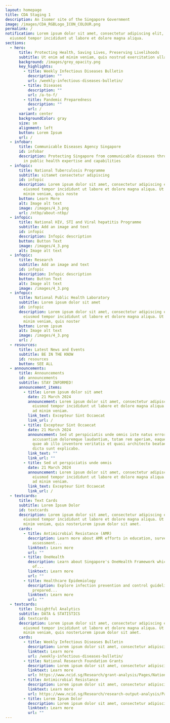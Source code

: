 ```yaml
---
layout: homepage
title: CDA Staging 1
description: An Isomer site of the Singapore Government
image: /images/CDA_RGBLogo_ICON_COLOUR.png
permalink: /
notification: Lorem ipsum dolor sit amet, consectetur adipiscing elit, sed do
  eiusmod tempor incididunt ut labore et dolore magna aliqua.
sections:
  - hero:
      title: Protecting Health, Saving Lives, Preserving Livelihoods
      subtitle: Ut enim ad minim veniam, quis nostrud exercitation ullamco.
      background: /images/grey_opacity.png
      key_highlights:
        - title: Weekly Infectious Diseases Bulletin
          description: ""
          url: /weekly-infectious-diseases-bulletin/
        - title: Diseases
          description: ""
          url: /a-to-f/
        - title: Pandemic Preparedness
          description: ""
          url: /
      variant: center
      backgroundColor: gray
      size: sm
      alignment: left
      button: Lorem Ipsum
      url: /
  - infobar:
      title: Communicable Diseases Agency Singapore
      id: infobar
      description: Protecting Singapore from communicable diseases through excellence
        in public health expertise and capabilities
  - infopic:
      title: National Tuberculosis Programme
      subtitle: sitamet consectetur adipiscing
      id: infopic
      description: Lorem ipsum dolor sit amet, consectetur adipiscing elit, sed do
        eiusmod tempor incididunt ut labore et dolore magna aliqua. Ut enim ad
        minim veniam, quis noste
      button: Learn More
      alt: Image alt text
      image: /images/4_3.png
      url: /ntbp/about-ntbp/
  - infopic:
      title: National HIV, STI and Viral hepatitis Programme
      subtitle: Add an image and text
      id: infopic
      description: Infopic description
      button: Button Text
      image: /images/4_3.png
      alt: Image alt text
  - infopic:
      title: Research
      subtitle: Add an image and text
      id: infopic
      description: Infopic description
      button: Button Text
      alt: Image alt text
      image: /images/4_3.png
  - infopic:
      title: National Public Health Laboratory
      subtitle: Lorem ipsum dolor sit amet
      id: infopic
      description: Lorem ipsum dolor sit amet, consectetur adipiscing elit, sed do
        eiusmod tempor incididunt ut labore et dolore magna aliqua. Ut enim ad
        minim veniam, quis noster
      button: Lorem ipsum
      alt: Image alt text
      image: /images/4_3.png
      url: /
  - resources:
      title: Latest News and Events
      subtitle: BE IN THE KNOW
      id: resources
      button: SEE ALL
  - announcements:
      title: Announcements
      id: announcements
      subtitle: STAY INFORMED!
      announcement_items:
        - title: Lorem ipsum dolor sit amet
          date: 21 March 2024
          announcement: Lorem ipsum dolor sit amet, consectetur adipiscing elit, sed do
            eiusmod tempor incididunt ut labore et dolore magna aliqua. Ut enim
            ad minim veniam.
          link_text: Excepteur Sint Occaecat
          link_url: /
        - title: Excepteur Sint Occaecat
          date: 21 March 2024
          announcement: Sed ut perspiciatis unde omnis iste natus error sit voluptatem
            accusantium doloremque laudantium, totam rem aperiam, eaque ipsa
            quae ab illo inventore veritatis et quasi architecto beatae vitae
            dicta sunt explicabo.
          link_text: ""
          link_url: ""
        - title: Sed ut perspiciatis unde omnis
          date: 21 March 2024
          announcement: Lorem ipsum dolor sit amet, consectetur adipiscing elit, sed do
            eiusmod tempor incididunt ut labore et dolore magna aliqua. Ut enim
            ad minim veniam.
          link_text: Excepteur Sint Occaecat
          link_url: /
  - textcards:
      title: Text Cards
      subtitle: Lorem Ipsum Dolor
      id: textcards
      description: Lorem ipsum dolor sit amet, consectetur adipiscing elit, sed do
        eiusmod tempor incididunt ut labore et dolore magna aliqua. Ut enim ad
        minim veniam, quis nosterLorem ipsum dolor sit amet.
      cards:
        - title: Antimicrobial Resistance (AMR)
          description: Learn more about AMR efforts in education, surveillance and risk
            assessment...
          linktext: Learn more
          url: ""
        - title: OneHealth
          description: Learn about Singapore's OneHealth Framework which is an integration
            of...
          linktext: Learn more
          url: ""
        - title: Healthcare Epidemiology
          description: Explore infection prevention and control guidelines that have been
            prepared...
          linktext: Learn more
          url: ""
  - textcards:
      title: Insightful Analytics
      subtitle: DATA & STATISTICS
      id: textcards
      description: Lorem ipsum dolor sit amet, consectetur adipiscing elit, sed do
        eiusmod tempor incididunt ut labore et dolore magna aliqua. Ut enim ad
        minim veniam, quis nosterLorem ipsum dolor sit amet.
      cards:
        - title: Weekly Infectious Diseases Bulletin
          description: Lorem ipsum dolor sit amet, consectetur adipiscing elit, sed do.
          linktext: Learn more
          url: /weekly-infectious-diseases-bulletin/
        - title: National Research Foundation Grants
          description: Lorem ipsum dolor sit amet, consectetur adipiscing elit, sed do.
          linktext: Learn more
          url: https://www.ncid.sg/Research/grant-analysis/Pages/National-Research-Foundation-grants.aspx
        - title: Antimicrobial Resistance
          description: Lorem ipsum dolor sit amet, consectetur adipiscing elit, sed do.
          linktext: Learn more
          url: https://www.ncid.sg/Research/research-output-analysis/Pages/Amr-Coauthorship-Analysis.aspx
        - title: Lorem Ipsum Dolor
          description: Lorem ipsum dolor sit amet, consectetur adipiscing elit, sed do.
          linktext: Learn more
          url: ""
---
```

